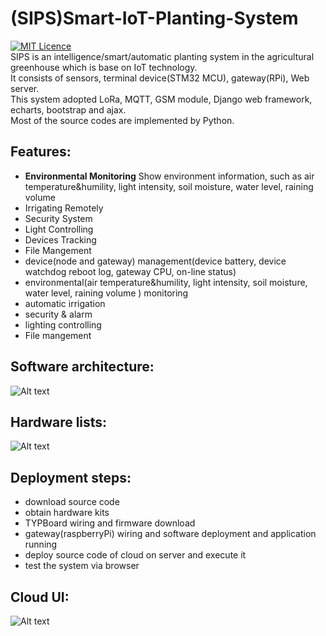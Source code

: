 # (SIPS)Smart-IoT-Planting-System
[![MIT Licence](https://badges.frapsoft.com/os/mit/mit.svg?v=103)](https://opensource.org/licenses/mit-license.php)   
SIPS is an intelligence/smart/automatic planting system in the agricultural greenhouse which is base on IoT technology.   
It consists of sensors, terminal device(STM32 MCU), gateway(RPi), Web server.   
This system adopted LoRa, MQTT, GSM module, Django web framework, echarts, bootstrap and ajax.   
Most of the source codes are implemented by Python.  
## Features:
- **Environmental Monitoring**    Show environment information, such as air temperature&humility, light intensity, soil moisture, water level, raining volume
- Irrigating Remotely
- Security System
- Light Controlling
- Devices Tracking
- File Mangement
- device(node and gateway) management(device battery, device watchdog reboot log, gateway CPU, on-line status)
- environmental(air temperature&humility, light intensity, soil moisture, water level, raining volume ) monitoring
- automatic irrigation
- security & alarm
- lighting controlling
- File mangement

## Software architecture:
![Alt text](https://github.com/Python-IoT/Smart-IoT-Planting-System/blob/master/arch/arch-diagram.png)

## Hardware lists:
![Alt text](https://github.com/Python-IoT/Smart-IoT-Planting-System/blob/master/arch/Hardware-kit-2.jpg)

## Deployment steps:
- download source code
- obtain hardware kits
- TYPBoard wiring and firmware download
- gateway(raspberryPi) wiring and software deployment and application running
- deploy source code of cloud on server and execute it
- test the system via browser

## Cloud UI:
![Alt text](https://github.com/Python-IoT/Smart-IoT-Planting-System/blob/master/arch/environment.png)



